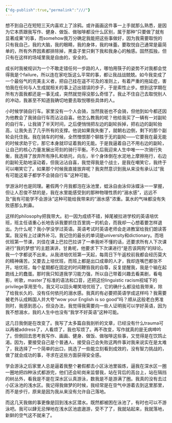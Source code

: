 ```yaml
---
{"dg-publish":true,"permalink":"///"}
---
```



想不到自己在短短三天内喜欢上了涂鸦。或许画画这件事一上手就那么熟悉，是因为它本质跟我写作、健身、做饭、做咖啡都没什么区别，属于那种“只要做了就有显著成果”的事，而somehow我万分确定我能把这些事做好，因为我需要取悦的只有我自己，我的大脑，我的眼睛，我的身体，我的味蕾。要取悦自己通常是最简单的，所有外界因素都排除掉，黑盒子里只剩下我和我身心的触感。固然孤独，但只有在这样的场域里我是自由的，安全的。

成长时我被规训为一个不敢走错任何一步路的人，哪怕用筷子的姿势不对我都会觉得我是个failure，所以连在家吃饭这么平常的事，都让我战战兢兢。如今我变成了一个最俗气的完美主义者，把自己挂在遥不可及的准则上，有着严重的拖延症，害怕我在任何与人生成就相关的事上迈出错误的步子，于是索性止步。想到这学期在所有方面我都还是一事无成，突然就觉得没那么奇怪了。我止不住自己去取悦别人的冲动，我甚至不知道我确切地要去取悦哪些具体的人。

小时候学骑自行车。家里没有一个人会骑，当然我爸也不会骑，但他到如今都还因为他教会了我骑自行车而沾沾自喜。他怎么教我的呢？他给我买了一辆有一对副轮的自行车，让我骑了半天时间，之后便悄悄把左边的副轮拆掉，把右边的副轮抬高，让我失去了几乎所有的支撑。他说如果我失衡了，就朝右边倒，剩下的那个副轮会托住我。我在骑车的时候，全然憎恨那个聊胜于无的副轮——它要我在最无能的时候求助于它，那它本身就印证着我的无能。于是我逼着自己不用右边的副轮，让自己的核心力量发展出苛刻的骑行平衡。不久后我迎来人生中唯一一次骑行失衡，我选择了放弃所有挣扎和依托，向左，半个身体倒在水泥地上摩擦拖行，右边的副轮无助地滚动着，但我沾沾自喜，我觉得我是个战士，是我在嘲笑它，我终于可以嘲笑它了。如果那个时候我直接放弃呢？我突然意识到我从来没有承认过“我有可能这辈子都学不会骑自行车”这种可能。

学游泳时也是同理。暑假两个月我都泡在泳池里，蛙泳自由泳仰泳蝶泳一一掌握，但让人忍俊不禁的是，我在水里能感受到的那种物理性质的“溺水感”，远远不及“我有可能学不会游泳”这种可能给我带来的“溺水感”浓重。氯水的气味都没有失败感那么刺鼻。

这样的philosophy把我带大。初一因为成绩不错，掉尾被拉进学校的英语培优班，班主任语重心长地告诉我要抓住百里挑一的机会，而我却一心想着要怎样退出。为什么呢？我小学没学过英语。英语考试时英语老师会走进教室给我们朗读答案。我没有上过课外补习。我记住的最长的单词是university和dictionary。而培优班第一节课，刘佳在课上巴拉巴拉讲了一串我听不懂的话，还要求所有人下次课进行“我的梦想”的主题演讲，甘勇呢，他要求下下次课进行“是否该网购”的辩论。我一个字都说不出来。从我进培优班第一天起，每周日下午返校前我都会经历莫大的精神痛苦。又要去上培优班，而班上都是出口成章的人才，我却连嘴巴都张不开。培优班，每个星期都在固定的时间鞭笞我的自尊，反复提醒我，我是个输在起跑线上的蠢蛋。那时我只知道我学习能力强，所以自己带着兴趣去看美剧，看电影，听歌，master了标准的语法和口音，还把这份linguistic racism视域下的privilege享用至今。我又可以回头嘲笑培优班了，它的确什么都没给我带来，除了给我长久的、没有任何依托的溺水感。我真的有必要把英语学成这样吗？我需要被老外认成韩国人并大夸“wow your English is so good”吗？顺从这般老白男准则时，我感到恶心，但没办法，我觉得我需要向一些人证明我可以学好英语，因为我不想溺水，我的人生中也没有“我学不好英语”这种可能。

这几日我倒是在改变了。我写了太多篇自我剖析的文章，已经没有什么trauma可以再被address了，人看烦了，我也写烦了。再不改变，写作就真的是无病呻吟了。但倒回去思考我写作、画画、健身、做饭、做咖啡这些事，又觉得是在饮鸩止渴。因为，要接受自己是个普通人、接受自己会失败这两件事对我来说实在是太难了，我选择了一个简单的出口，挑选了一些能立刻看到成效的，没有智力挑战的，做了就会成功的事，寻求在这些方面获得安全感。

学会游泳之后家里人总是逼着我整个暑假都去小区泳池里锻炼，逼我在深水区一圈一圈地把四种泳式都游完，他们还会轮岗来监督我，站在背后的高台上，站在隔挡的树丛外，看我是不是在深水区认真游泳，数我是不是游满了圈。我真的没有去过小区泳池的浅水区。我记得我做梦的时候，我经常是在空气中游着去到这里那里，而不是步行，原来是因为我从来没有允许自己落地。

而这几天我做的事更像是回到浅水区潜水。既然都被困在泳池了，有时也可以不游泳吧。我可以肆无忌惮地在浅水区池底遨游，受不了了，我就站起来，我就落地，新鲜的空气这不就来了。